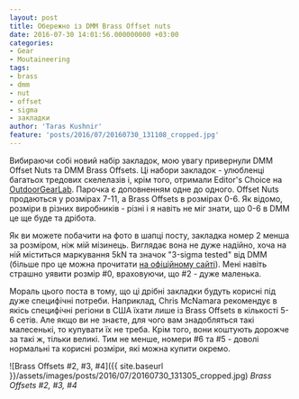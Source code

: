 ```yaml
---
layout: post
title: Обережно із DMM Brass Offset nuts
date: 2016-07-30 14:01:56.000000000 +03:00
categories:
- Gear
- Moutaineering
tags:
- brass
- dmm
- nut
- offset
- sigma
- закладки
author: 'Taras Kushnir'
feature: 'posts/2016/07/20160730_131108_cropped.jpg'
---
```


Вибираючи собі новий набір закладок, мою увагу привернули DMM Offset Nuts та DMM Brass Offsets. Ці набори закладок - улюбленці багатьох тредових скелелазів і, крім того, отримали Editor's Choice на [OutdoorGearLab](http://www.outdoorgearlab.com/Climbing-Nut-Reviews/DMM-Brass-Offsets). Парочка є доповненням одне до одного. Offset Nuts продаються у розмірах 7-11, а Brass Offsets в розмірах 0-6. Як відомо, розміри в різних виробників - різні і я навіть не міг знати, що 0-6 в DMM це ще буде та дрібота.

<!--more-->

Як ви можете побачити на фото в шапці посту, закладка номер 2 менша за розміром, ніж мій мізинець. Виглядає вона не дуже надійно, хоча на ній міститься маркування 5kN та значок "3-sigma tested" від DMM (більше про це можна прочитати [на офіційному сайті](http://dmmclimbing.com/about/quality/)). Мені навіть страшно уявити розмір #0, враховуючи, що #2 - дуже маленька.

Мораль цього поста в тому, що ці дрібні закладки будуть корисні під дуже специфічні потреби. Наприклад, Chris McNamara рекомендує в якісь специфічні регіони в США їхати лише із Brass Offsets в кількості 5-6 сетів. Але якщо ви не знаєте, для чого вам знадобляться такі малесенькі, то купувати їх не треба. Крім того, вони коштують дорожче за такі ж, тільки великі. Тим не менше, номери #6 та #5 - доволі нормальні та корисні розміри, які можна купити окремо.

![Brass Offsets #2, #3, #4]({{ site.baseurl }}/assets/images/posts/2016/07/20160730_131305_cropped.jpg)
*Brass Offsets #2, #3, #4*
